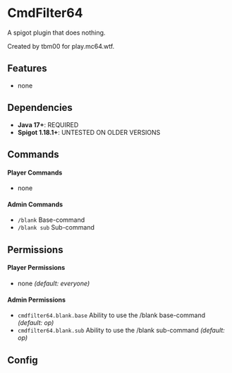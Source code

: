# CmdFilter64
A spigot plugin that does nothing.

Created by tbm00 for play.mc64.wtf.

## Features
- none

## Dependencies
- **Java 17+**: REQUIRED
- **Spigot 1.18.1+**: UNTESTED ON OLDER VERSIONS

## Commands
#### Player Commands
- none

#### Admin Commands
- `/blank` Base-command
- `/blank sub` Sub-command

## Permissions
#### Player Permissions
- none *(default: everyone)*

#### Admin Permissions
- `cmdfilter64.blank.base` Ability to use the /blank base-command *(default: op)*
- `cmdfilter64.blank.sub` Ability to use the /blank sub-command *(default: op)*


## Config
```
```